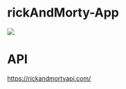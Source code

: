 # rickAndMorty-App
<img src="https://github.com/Bhashkar95/rickyandmorty"/>

# API
https://rickandmortyapi.com/
